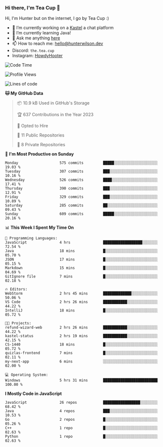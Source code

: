 ### Hi there, I'm Tea Cup 👋 

Hi, I'm Hunter but on the internet, I go by Tea Cup :)

- 🔭 I’m currently working on a [Kastel](https://github.com/KastelApp) a chat platform
- 🌱 I’m currently learning Java!
- 💬 Ask me anything [here](https://github.com/TheTeaCup/TheTeaCup/issues)
- 📫 How to reach me: [hello@hunterwilson.dev](mailto:hello@hunterwilson.dev)
- Discord: `the.tea.cup`
- Instagram: [HowdyHooter](https://instagram.com/HowdyHooter)

<!--START_SECTION:waka-->
![Code Time](http://img.shields.io/badge/Code%20Time-338%20hrs%2051%20mins-blue)

![Profile Views](http://img.shields.io/badge/Profile%20Views-0-blue)

![Lines of code](https://img.shields.io/badge/From%20Hello%20World%20I%27ve%20Written-869.7%20thousand%20lines%20of%20code-blue)

**🐱 My GitHub Data** 

> 📦 10.9 kB Used in GitHub's Storage 
 > 
> 🏆 637 Contributions in the Year 2023
 > 
> 💼 Opted to Hire
 > 
> 📜 11 Public Repositories 
 > 
> 🔑 8 Private Repositories 
 > 
📅 **I'm Most Productive on Sunday** 

```text
Monday                   575 commits         █████░░░░░░░░░░░░░░░░░░░░   19.03 % 
Tuesday                  307 commits         ███░░░░░░░░░░░░░░░░░░░░░░   10.16 % 
Wednesday                526 commits         ████░░░░░░░░░░░░░░░░░░░░░   17.41 % 
Thursday                 390 commits         ███░░░░░░░░░░░░░░░░░░░░░░   12.91 % 
Friday                   329 commits         ███░░░░░░░░░░░░░░░░░░░░░░   10.89 % 
Saturday                 285 commits         ██░░░░░░░░░░░░░░░░░░░░░░░   09.43 % 
Sunday                   609 commits         █████░░░░░░░░░░░░░░░░░░░░   20.16 % 
```


📊 **This Week I Spent My Time On** 

```text
💬 Programming Languages: 
JavaScript               4 hrs               ██████████████████░░░░░░░   72.54 % 
Java                     18 mins             █░░░░░░░░░░░░░░░░░░░░░░░░   05.70 % 
JSON                     17 mins             █░░░░░░░░░░░░░░░░░░░░░░░░   05.15 % 
Markdown                 15 mins             █░░░░░░░░░░░░░░░░░░░░░░░░   04.69 % 
GitIgnore file           7 mins              █░░░░░░░░░░░░░░░░░░░░░░░░   02.18 % 

🔥 Editors: 
WebStorm                 2 hrs 45 mins       █████████████░░░░░░░░░░░░   50.06 % 
VS Code                  2 hrs 26 mins       ███████████░░░░░░░░░░░░░░   44.22 % 
IntelliJ                 18 mins             █░░░░░░░░░░░░░░░░░░░░░░░░   05.72 % 

🐱‍💻 Projects: 
refund-wizard-web        2 hrs 26 mins       ███████████░░░░░░░░░░░░░░   44.22 % 
kastel-status            2 hrs 19 mins       ███████████░░░░░░░░░░░░░░   42.15 % 
CS-1440                  18 mins             █░░░░░░░░░░░░░░░░░░░░░░░░   05.72 % 
quizlas-frontend         7 mins              █░░░░░░░░░░░░░░░░░░░░░░░░   02.11 % 
my-next-app              6 mins              ░░░░░░░░░░░░░░░░░░░░░░░░░   02.00 % 

💻 Operating System: 
Windows                  5 hrs 31 mins       █████████████████████████   100.00 % 
```

**I Mostly Code in JavaScript** 

```text
JavaScript               26 repos            █████████████████░░░░░░░░   68.42 % 
Java                     4 repos             ███░░░░░░░░░░░░░░░░░░░░░░   10.53 % 
Go                       2 repos             █░░░░░░░░░░░░░░░░░░░░░░░░   05.26 % 
C++                      1 repo              █░░░░░░░░░░░░░░░░░░░░░░░░   02.63 % 
Python                   1 repo              █░░░░░░░░░░░░░░░░░░░░░░░░   02.63 % 
```




<!--END_SECTION:waka-->
